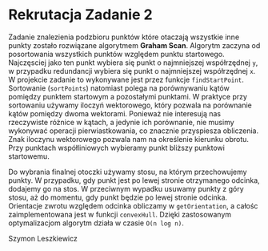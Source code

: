 #  Rekrutacja Zadanie 2
Zadanie znalezienia podzbioru punktów które otaczają wszystkie inne punkty zostało rozwiązane algorytmem **Graham Scan**.
Algorytm zaczyna od posortowania wszystkich punktów względem punktu startowego. 
Najczęsciej jako ten punkt wybiera się punkt o najmniejszej współrzędnej `y`, w przypadku redundancji wybiera się punkt o 
najmniejszej współrzędnej `x`. W projekcie zadanie to wykonywane jest przez funkcje `findStartPoint`. Sortowanie (`sortPoints`) natomiast polega na porównywaniu kątów pomiędzy punktem
startowym a pozostałymi punktami. W praktyce przy sortowaniu używamy iloczyń wektorowego, który pozwala na porównanie kątów
pomiędzy dwoma wektorami. Ponieważ nie interesują nas rzeczywiste różnice w kątach, a jedynie ich porównanie, nie musimy
wykonywać operacji pierwiastkowania, co znacznie przyspiesza obliczenia. Znak iloczynu wektorowego pozwala nam na określenie
kierunku obrotu. Przy punktach współliniowych wybieramy punkt bliższy punktowi startowemu.

Do wybrania finalnej otoczki używamy stosu, na którym przechowujemy punkty. W przypadku, gdy punkt jest po lewej stronie
otrzymanego odcinka, dodajemy go na stos. W przeciwnym wypadku usuwamy punkty z góry stosu, aż do momentu, gdy punkt będzie
po lewej stronie odcinka. Orientacje zwrotu względem odcinka obliczamy w `getOrientation`, a całośc zaimplementowana jest 
w funkcji `convexHull`. Dzięki zastosowanym optymalizacjom algorytm działa w czasie `O(n log n)`.

Szymon Leszkiewicz